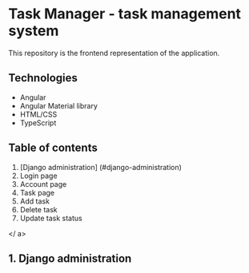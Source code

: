 # Task Manager - task management system

This repository is the frontend representation of the application.

## Technologies

* Angular
* Angular Material library
* HTML/CSS
* TypeScript


## Table of contents

1. [Django administration] (#django-administration)
2. Login page
3. Account page
4. Task page
5. Add task
6. Delete task
7. Update task status

<a  name="django-administration"></ a> 
## 1. Django administration


